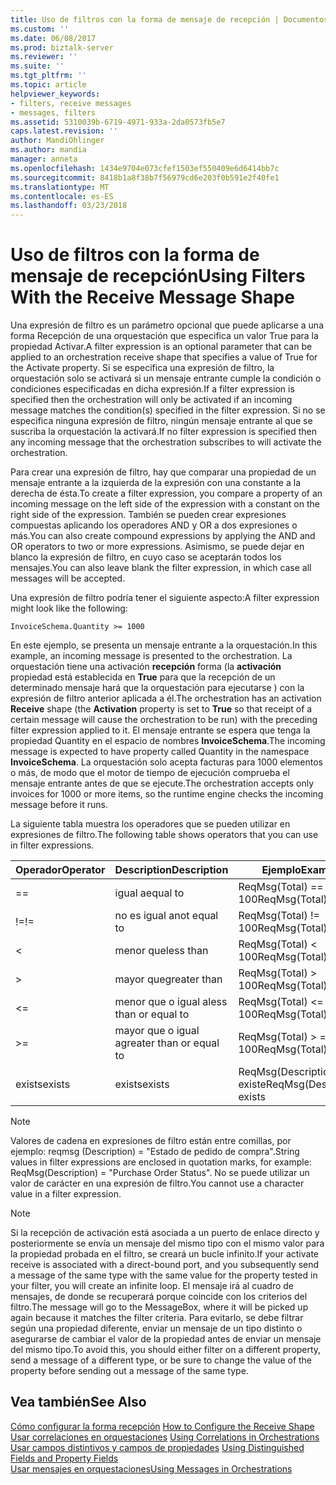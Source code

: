 ```yaml
---
title: Uso de filtros con la forma de mensaje de recepción | Documentos de Microsoft
ms.custom: ''
ms.date: 06/08/2017
ms.prod: biztalk-server
ms.reviewer: ''
ms.suite: ''
ms.tgt_pltfrm: ''
ms.topic: article
helpviewer_keywords:
- filters, receive messages
- messages, filters
ms.assetid: 5310039b-6719-4971-933a-2da0573fb5e7
caps.latest.revision: ''
author: MandiOhlinger
ms.author: mandia
manager: anneta
ms.openlocfilehash: 1434e9704e073cfef1503ef550409e6d6414bb7c
ms.sourcegitcommit: 8418b1a8f38b7f56979cd6e203f0b591e2f40fe1
ms.translationtype: MT
ms.contentlocale: es-ES
ms.lasthandoff: 03/23/2018
---
```

# <a name="using-filters-with-the-receive-message-shape"></a><span data-ttu-id="8d051-102">Uso de filtros con la forma de mensaje de recepción</span><span class="sxs-lookup"><span data-stu-id="8d051-102">Using Filters With the Receive Message Shape</span></span>
<span data-ttu-id="8d051-103">Una expresión de filtro es un parámetro opcional que puede aplicarse a una forma Recepción de una orquestación que especifica un valor True para la propiedad Activar.</span><span class="sxs-lookup"><span data-stu-id="8d051-103">A filter expression is an optional parameter that can be applied to an orchestration receive shape that specifies a value of True for the Activate property.</span></span> <span data-ttu-id="8d051-104">Si se especifica una expresión de filtro, la orquestación solo se activará si un mensaje entrante cumple la condición o condiciones especificadas en dicha expresión.</span><span class="sxs-lookup"><span data-stu-id="8d051-104">If a filter expression is specified then the orchestration will only be activated if an incoming message matches the condition(s) specified in the filter expression.</span></span> <span data-ttu-id="8d051-105">Si no se especifica ninguna expresión de filtro, ningún mensaje entrante al que se suscriba la orquestación la activará.</span><span class="sxs-lookup"><span data-stu-id="8d051-105">If no filter expression is specified then any incoming message that the orchestration subscribes to will activate the orchestration.</span></span>  
  
 <span data-ttu-id="8d051-106">Para crear una expresión de filtro, hay que comparar una propiedad de un mensaje entrante a la izquierda de la expresión con una constante a la derecha de ésta.</span><span class="sxs-lookup"><span data-stu-id="8d051-106">To create a filter expression, you compare a property of an incoming message on the left side of the expression with a constant on the right side of the expression.</span></span> <span data-ttu-id="8d051-107">También se pueden crear expresiones compuestas aplicando los operadores AND y OR a dos expresiones o más.</span><span class="sxs-lookup"><span data-stu-id="8d051-107">You can also create compound expressions by applying the AND and OR operators to two or more expressions.</span></span> <span data-ttu-id="8d051-108">Asimismo, se puede dejar en blanco la expresión de filtro, en cuyo caso se aceptarán todos los mensajes.</span><span class="sxs-lookup"><span data-stu-id="8d051-108">You can also leave blank the filter expression, in which case all messages will be accepted.</span></span>  
  
 <span data-ttu-id="8d051-109">Una expresión de filtro podría tener el siguiente aspecto:</span><span class="sxs-lookup"><span data-stu-id="8d051-109">A filter expression might look like the following:</span></span>  
  
```  
InvoiceSchema.Quantity >= 1000  
```  
  
 <span data-ttu-id="8d051-110">En este ejemplo, se presenta un mensaje entrante a la orquestación.</span><span class="sxs-lookup"><span data-stu-id="8d051-110">In this example, an incoming message is presented to the orchestration.</span></span> <span data-ttu-id="8d051-111">La orquestación tiene una activación **recepción** forma (la **activación** propiedad está establecida en **True** para que la recepción de un determinado mensaje hará que la orquestación para ejecutarse ) con la expresión de filtro anterior aplicada a él.</span><span class="sxs-lookup"><span data-stu-id="8d051-111">The orchestration has an activation **Receive** shape (the **Activation** property is set to **True** so that receipt of a certain message will cause the orchestration to be run) with the preceding filter expression applied to it.</span></span> <span data-ttu-id="8d051-112">El mensaje entrante se espera que tenga la propiedad Quantity en el espacio de nombres **InvoiceSchema**.</span><span class="sxs-lookup"><span data-stu-id="8d051-112">The incoming message is expected to have property called Quantity in the namespace **InvoiceSchema**.</span></span> <span data-ttu-id="8d051-113">La orquestación solo acepta facturas para 1000 elementos o más, de modo que el motor de tiempo de ejecución comprueba el mensaje entrante antes de que se ejecute.</span><span class="sxs-lookup"><span data-stu-id="8d051-113">The orchestration accepts only invoices for 1000 or more items, so the runtime engine checks the incoming message before it runs.</span></span>  
  
 <span data-ttu-id="8d051-114">La siguiente tabla muestra los operadores que se pueden utilizar en expresiones de filtro.</span><span class="sxs-lookup"><span data-stu-id="8d051-114">The following table shows operators that you can use in filter expressions.</span></span>  
  
|<span data-ttu-id="8d051-115">Operador</span><span class="sxs-lookup"><span data-stu-id="8d051-115">Operator</span></span>|<span data-ttu-id="8d051-116">Description</span><span class="sxs-lookup"><span data-stu-id="8d051-116">Description</span></span>|<span data-ttu-id="8d051-117">Ejemplo</span><span class="sxs-lookup"><span data-stu-id="8d051-117">Example</span></span>|  
|--------------|-----------------|-------------|  
|==|<span data-ttu-id="8d051-118">igual a</span><span class="sxs-lookup"><span data-stu-id="8d051-118">equal to</span></span>|<span data-ttu-id="8d051-119">ReqMsg(Total) == 100</span><span class="sxs-lookup"><span data-stu-id="8d051-119">ReqMsg(Total) == 100</span></span>|  
|<span data-ttu-id="8d051-120">!=</span><span class="sxs-lookup"><span data-stu-id="8d051-120">!=</span></span>|<span data-ttu-id="8d051-121">no es igual a</span><span class="sxs-lookup"><span data-stu-id="8d051-121">not equal to</span></span>|<span data-ttu-id="8d051-122">ReqMsg(Total) != 100</span><span class="sxs-lookup"><span data-stu-id="8d051-122">ReqMsg(Total) != 100</span></span>|  
|<|<span data-ttu-id="8d051-123">menor que</span><span class="sxs-lookup"><span data-stu-id="8d051-123">less than</span></span>|<span data-ttu-id="8d051-124">ReqMsg(Total) \< 100</span><span class="sxs-lookup"><span data-stu-id="8d051-124">ReqMsg(Total) \< 100</span></span>|  
|>|<span data-ttu-id="8d051-125">mayor que</span><span class="sxs-lookup"><span data-stu-id="8d051-125">greater than</span></span>|<span data-ttu-id="8d051-126">ReqMsg(Total) > 100</span><span class="sxs-lookup"><span data-stu-id="8d051-126">ReqMsg(Total) > 100</span></span>|  
|<=|<span data-ttu-id="8d051-127">menor que o igual a</span><span class="sxs-lookup"><span data-stu-id="8d051-127">less than or equal to</span></span>|<span data-ttu-id="8d051-128">ReqMsg(Total) \<= 100</span><span class="sxs-lookup"><span data-stu-id="8d051-128">ReqMsg(Total) \<= 100</span></span>|  
|>=|<span data-ttu-id="8d051-129">mayor que o igual a</span><span class="sxs-lookup"><span data-stu-id="8d051-129">greater than or equal to</span></span>|<span data-ttu-id="8d051-130">ReqMsg(Total) > = 100</span><span class="sxs-lookup"><span data-stu-id="8d051-130">ReqMsg(Total) >= 100</span></span>|  
|<span data-ttu-id="8d051-131">exists</span><span class="sxs-lookup"><span data-stu-id="8d051-131">exists</span></span>|<span data-ttu-id="8d051-132">exists</span><span class="sxs-lookup"><span data-stu-id="8d051-132">exists</span></span>|<span data-ttu-id="8d051-133">ReqMsg(Description) existe</span><span class="sxs-lookup"><span data-stu-id="8d051-133">ReqMsg(Description) exists</span></span>|  
  
> [!NOTE]
>  <span data-ttu-id="8d051-134">Valores de cadena en expresiones de filtro están entre comillas, por ejemplo: reqmsg (Description) = "Estado de pedido de compra".</span><span class="sxs-lookup"><span data-stu-id="8d051-134">String values in filter expressions are enclosed in quotation marks, for example: ReqMsg(Description) = "Purchase Order Status".</span></span> <span data-ttu-id="8d051-135">No se puede utilizar un valor de carácter en una expresión de filtro.</span><span class="sxs-lookup"><span data-stu-id="8d051-135">You cannot use a character value in a filter expression.</span></span>  
  
> [!NOTE]
>  <span data-ttu-id="8d051-136">Si la recepción de activación está asociada a un puerto de enlace directo y posteriormente se envía un mensaje del mismo tipo con el mismo valor para la propiedad probada en el filtro, se creará un bucle infinito.</span><span class="sxs-lookup"><span data-stu-id="8d051-136">If your activate receive is associated with a direct-bound port, and you subsequently send a message of the same type with the same value for the property tested in your filter, you will create an infinite loop.</span></span> <span data-ttu-id="8d051-137">El mensaje irá al cuadro de mensajes, de donde se recuperará porque coincide con los criterios del filtro.</span><span class="sxs-lookup"><span data-stu-id="8d051-137">The message will go to the MessageBox, where it will be picked up again because it matches the filter criteria.</span></span> <span data-ttu-id="8d051-138">Para evitarlo, se debe filtrar según una propiedad diferente, enviar un mensaje de un tipo distinto o asegurarse de cambiar el valor de la propiedad antes de enviar un mensaje del mismo tipo.</span><span class="sxs-lookup"><span data-stu-id="8d051-138">To avoid this, you should either filter on a different property, send a message of a different type, or be sure to change the value of the property before sending out a message of the same type.</span></span>  
  
## <a name="see-also"></a><span data-ttu-id="8d051-139">Vea también</span><span class="sxs-lookup"><span data-stu-id="8d051-139">See Also</span></span>  
 <span data-ttu-id="8d051-140">[Cómo configurar la forma recepción](../core/how-to-configure-the-receive-shape.md) </span><span class="sxs-lookup"><span data-stu-id="8d051-140">[How to Configure the Receive Shape](../core/how-to-configure-the-receive-shape.md) </span></span>  
 <span data-ttu-id="8d051-141">[Usar correlaciones en orquestaciones](../core/using-correlations-in-orchestrations.md) </span><span class="sxs-lookup"><span data-stu-id="8d051-141">[Using Correlations in Orchestrations](../core/using-correlations-in-orchestrations.md) </span></span>  
 <span data-ttu-id="8d051-142">[Usar campos distintivos y campos de propiedades](../core/using-distinguished-fields-and-property-fields.md) </span><span class="sxs-lookup"><span data-stu-id="8d051-142">[Using Distinguished Fields and Property Fields](../core/using-distinguished-fields-and-property-fields.md) </span></span>  
 [<span data-ttu-id="8d051-143">Usar mensajes en orquestaciones</span><span class="sxs-lookup"><span data-stu-id="8d051-143">Using Messages in Orchestrations</span></span>](../core/using-messages-in-orchestrations.md)
